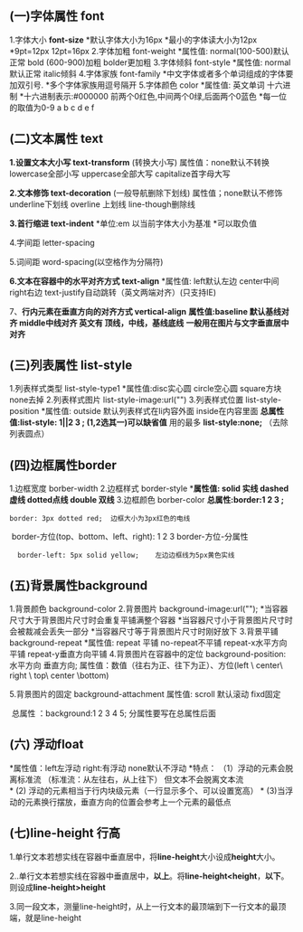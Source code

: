 ## (一)字体属性 font

1.字体大小  **font-size**
                        *默认字体大小为16px
                        *最小的字体读大小为12px
                        *9pt=12px   12pt=16px
                    2.字体加粗 font-weight
                        *属性值: normal(100-500)默认正常  bold (600-900)加粗   bolder更加粗
                    3.字体倾斜 font-style
                        *属性值: normal 默认正常 italic倾斜
                    4.字体家族 font-family
                        *中文字体或者多个单词组成的字体要加双引号.
                        *多个字体家族用逗号隔开
                    5.字体颜色 color 
                        *属性值: 英文单词  十六进制
                        *十六进制表示:#000000 前两个0红色,中间两个0绿,后面两个0蓝色
                        *每一位的取值为0-9 a b c d e f

## (二)文本属性 text

**1.设置文本大小写 text-transform**	(转换大小写)
                   属性值：none默认不转换 lowercase全部小写 uppercase全部大写   capitalize首字母大写

**2.文本修饰    text-decoration**	(一般导航删除下划线)
                属性值；none默认不修饰   underline下划线    overline 上划线
                        	line-though删除线  

**3.首行缩进    text-indent**
                    *单位:em 以当前字体大小为基准
                    *可以取负值

4.字间距	letter-spacing

5.词间距 word-spacing(以空格作为分隔符)

**6.文本在容器中的水平对齐方式 text-align**
                            *属性值: left默认左边  center中间 		right右边
                       			   text-justify自动跳转（英文两端对齐）(只支持IE)

7、**行内元素在垂直方向的对齐方式 vertical-align**
                  **属性值:baseline 默认基线对齐    middle中线对齐      英文有 顶线，中线，基线底线**
                   **一般用在图片与文字垂直居中对齐**

## (三)列表属性 list-style

1.列表样式类型 list-style-type1
                    *属性值:disc实心圆  circle空心圆 square方块 none去掉
2.列表样式图片 list-style-image:url("")
3.列表样式位置 list-style-position
                        *属性值: outside 默认列表样式在li内容外面     inside在内容里面
 **总属性值:list-style:	1||2  3 ; (1,2选其一)可以缺省值**
                用的最多 **list-style:none;** （去除列表圆点）

## (四)边框属性border

1.边框宽度  borber-width
2.边框样式  border-style
                            ***属性值: solid 实线  dashed虚线    dotted点线    double 双线**
3.边框颜色  borber-color
         **总属性:border:1 2 3 ;**	

```
border: 3px dotted red;  边框大小为3px红色的电线
```


​                        border-方位(top、bottom、left、right): 1 2 3 
                        border-方位-分属性

```
  border-left: 5px solid yellow;	左边边框线为5px黄色实线
```



## (五)背景属性background

1.背景颜色 background-color
2.背景图片 background-image:url("");
                                *当容器尺寸大于背景图片尺寸时会重复平铺满整个容器
                                *当容器尺寸小于背景图片尺寸时会被裁减会丢失一部分
                                *当容器尺寸等于背景图片尺寸时刚好放下
3.背景平铺 background-repeat
                                *属性值: repeat 平铺  no-repeat不平铺
                                        repeat-x水平方向平铺  repeat-y垂直方向平铺
4.背景图片在容器中的定位 background-position: 水平方向 垂直方向;
                            属性值：数值（往右为正、往下为正）、方位(left \ center\ right \ top\ center \bottom)

5.背景图片的固定 background-attachment
                        属性值: scroll 默认滚动  fixd固定

​	总属性 ：background:1 2 3 4 5;			分属性要写在总属性后面

## (六) 浮动float

*属性值：left左浮动       right:有浮动   none默认不浮动
            *特点： （1）浮动的元素会脱离标准流        （标准流：从左往右，从上往下）     但文本不会脱离文本流                   
            *        (2) 浮动的元素相当于行内块级元素（一行显示多个、可以设置宽高）
            *        (3)当浮动的元素换行摆放，垂直方向的位置会参考上一个元素的最低点

## (七)line-height 行高

1.单行文本若想实线在容器中垂直居中，将**line-height**大小设成**height**大小。

2..单行文本若想实线在容器中垂直居中，**以上**。将**line-height<height**，**以下**。则设成**line-height>height**

3.同一段文本，测量line-height时，从上一行文本的最顶端到下一行文本的最顶端，就是line-height